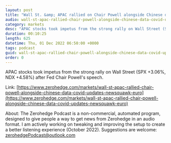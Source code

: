 ```yaml
---
layout: post
title: "Wall St. &amp; APAC rallied on Chair Powell alongside Chinese data &amp; COVID updates - Newsquawk Euro Market Open"
audio: wall-st-apac-rallied-chair-powell-alongside-chinese-data-covid-updates-newsquawk-euro-0
category: markets
desc: "APAC stocks took impetus from the strong rally on Wall Street (SPX +3.06%, NDX +4.58%) after Fed Chair Powell's speech."
duration: 00:10:25
length: 625
datetime: Thu, 01 Dec 2022 06:50:00 +0000
tags: podcast
guid: wall-st-apac-rallied-chair-powell-alongside-chinese-data-covid-updates-newsquawk-euro-0
order: 0
---
```

APAC stocks took impetus from the strong rally on Wall Street (SPX +3.06%, NDX +4.58%) after Fed Chair Powell's speech.

Link: [https://www.zerohedge.com/markets/wall-st-apac-rallied-chair-powell-alongside-chinese-data-covid-updates-newsquawk-euro](https://www.zerohedge.com/markets/wall-st-apac-rallied-chair-powell-alongside-chinese-data-covid-updates-newsquawk-euro)

About: The Zerohedge Podcast is a non-commercial, automated program, designed to give people a way to get news from Zerohedge in an audio format.  I am actively working on tweaking and improving the setup to create a better listening experience (October 2022).  Suggestions are welcome: [zerohedgePodcast@outlook.com](mailto:zerohedgePodcast@outlook.com)
